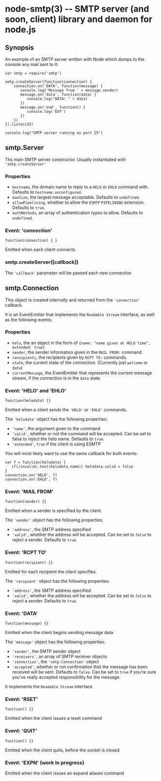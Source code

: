 node-smtp(3) -- SMTP server (and soon, client) library and daemon for node.js
============================================================================

## Synopsis

An example of an SMTP server written with Node which dumps to the console
any mail sent to it:

    var smtp = require('smtp')

    smtp.createServer(function(connection) {
        connection.on('DATA', function(message) {
           console.log('Message from ' + message.sender)
           message.on('data', function(data) {
              console.log("DATA: " + data)
           })
           message.on('end', function() {
              console.log('EOT')
           })      
        })
    }).listen(25)

    console.log("SMTP server running on port 25")

## smtp.Server

Ths main SMTP server constructor. Usually instantiated with
`'smtp.createServer'`

### Properties

* `hostname`, the domain name to reply to a `HELO` or `EHLO` command with.
  Defaults to `hostname.unconfigured`.
* `maxSize`, the largest message acceptable. Defaults to `undefined`.
* `allowPipelining`, whether to allow the `ESMTP` `PIPELINING` extension.
  Defaults to `true`.
* `authMethods`, an array of authentication types to allow. Defaults to
  `undefined`.

### Event: 'connection'

`function(connection) { }`

Emitted when each client connects

### smtp.createServer([callback])

The `'callback'` parameter will be passed each new connection

## smtp.Connection

This object is created internally and returned from the `'connection'`
callback.

It is an EventEmitter that implements the `Readable Stream` interface, as
well as the following events:

### Properties

* `helo`, the an object in the form of `{name: "name given at HELO time",
  extended: true}`
* `sender`, the sender information given in the `MAIL FROM:` command.
* `receipients`, the recipients given by `RCPT TO:` commands.
* `state`, the current state of the connection. (Currently just `welcome` or
  `data`)
* `currentMessage`, the EventEmitter that represents the current message
  stream, if the connection is in the `data` state.

### Event: 'HELO' and 'EHLO'

`function(helodata) {}`

Emitted when a client sends the `'HELO'` or `'EHLO'` commands.

The `'helodata'` object has the following properties:

* `'name'`, the argument given to the command
* `'valid'`, whether or not the command will be accepted. Can be set to
  false to reject the helo name. Defaults to `true`.
* `'extended'`, `true` if the client is using ESMTP

You will most likely want to use the same callback for both events:

    var f = function(helodata) {
       if(/invalid/.test(helodata.name)) helodata.valid = false
    }
    connection.on('HELO', f)
    connection.on('EHLO', f)

### Event: 'MAIL FROM'

`function(sender) {}`

Emitted when a sender is specified by the client.

The `'sender'` object has the following properties:

* `'address'`, the SMTP address specified
* `'valid'`, whether the address will be accepted. Can be set to `false` to
  reject a sender. Defaults to `true`.

### Event: 'RCPT TO'

`function(recipient) {}`

Emitted for each recipient the client specifies.

The `'recipient'` object has the following properties:

* `'address'`, the SMTP address specified
* `'valid'`, whether the address will be accepted. Can be set to `false` to
  reject a sender. Defaults to `true`.

### Event: 'DATA'

`function(message) {}`

Emitted when the client begins sending message data.

The `'message'` object has the following properties:

* `'sender'`, the SMTP sender object
* `'receivers'`, an array of SMTP receiver objects
* `'connection'`, the `'smtp.Connection'` object
* `'accepted'`, whether or not confirmation that the message has been
  received will be sent. Defaults to `false`. Can be set to `true` if you're
  sure you've really accepted responsibility for the message.

It implements the `Readable Stream` interface.

### Event: 'RSET'

`function() {}`

Emitted when the client issues a reset command

### Event: 'QUIT'

`function() {}`

Emitted when the client quits, before the socket is closed

### Event: 'EXPN' (work in progress)

Emitted when the client issues an expand aliases command
